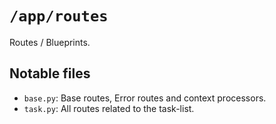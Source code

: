 # `/app/routes`

Routes / Blueprints.

## Notable files

- `base.py`: Base routes, Error routes and context processors.
- `task.py`: All routes related to the task-list.
